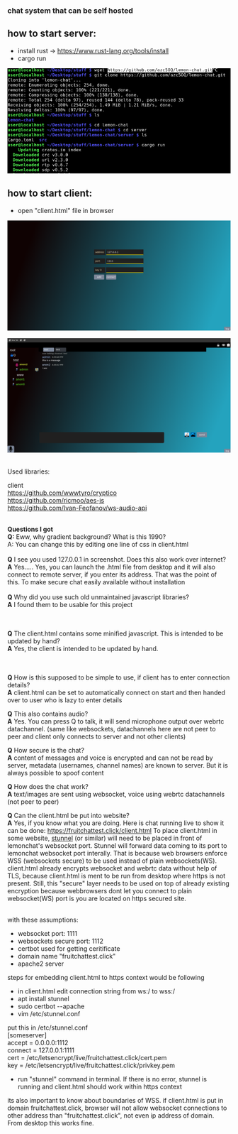 ### chat system that can be self hosted

## how to start server:
- install rust -> https://www.rust-lang.org/tools/install
- cargo run

![](https://raw.githubusercontent.com/azc5OQ/lemon-chat/master/client/other/pic3.png)



## how to start client:
- open "client.html" file in browser


![](https://raw.githubusercontent.com/azc5OQ/lemon-chat/master/client/other/pic2.png)


![](https://raw.githubusercontent.com/azc5OQ/lemon-chat/master/client/other/pic.png)



<br>
Used libraries:

client
<br>
https://github.com/wwwtyro/cryptico
<br>
https://github.com/ricmoo/aes-js
<br>
https://github.com/Ivan-Feofanov/ws-audio-api




<br>
<b>Questions I got</b>
<br>
<b>Q:</b> Eww, why gradient background? What is this 1990?</b>
<br>
A: You can change this by editing one line of css in client.html<br />  

<br>
<b>Q</b> I see you used 127.0.0.1 in screenshot. Does this also work over internet?
<br>
<b>A</b>  Yes..... Yes, you can launch the .html file from desktop and it will also connect to remote server, if you enter its address. That was the point of this. To make secure chat easily available without installation<br/>
<br /><b>Q</b> Why did you use such old unmaintained javascript libraries?
<br>
<b>A</b> I found them to be usable for this project
<br/>
<br/>

<br /><b>Q</b> The client.html contains some minified javascript. This is intended to be updated by hand?
<br>
<b>A</b> Yes, the client is intended to be updated by hand.
<br/>
<br/>

<br /><b>Q</b> How is this supposed to be simple to use, if client has to enter connection details?
<br>
<b>A</b> client.html can be set to automatically connect on start and then handed over to user who is lazy to enter details
<br/>

<b>Q</b>  This also contains audio?
<br>
<b>A</b>  Yes. You can press Q to talk, it will send microphone output over webrtc datachannel. (same like websockets, datachannels here are not peer to peer and client only connects to server and not other clients)

<b>Q</b> How secure is the chat?
<br>
<b>A</b> content of messages and voice is encrypted and can not be read by server, metadata (usernames, channel names) are known to server. But it is always possible to spoof content

<b>Q</b> How does the chat work?
<br>
<b>A</b> text/images are sent using websocket, voice using webrtc datachannels (not peer to peer)

<b>Q</b> Can the client.html be put into website?
<br>
<b>A</b>  Yes, if you know what you are doing. Here is chat running live to show it can be done: https://fruitchattest.click/client.html
To place client.html in some website, [stunnel](https://www.stunnel.org/) (or similar) will need to be placed in front of lemonchat's websocket port. Stunnel will forward data coming to its port to lemonchat websocket port interally. That is because web browsers enforce WSS (websockets secure) to be used instead of plain websockets(WS). client.html already encrypts websocket and webrtc data without help of TLS, because client.html is ment to be run from desktop where https is not present. Still, this "secure" layer needs to be used on top of already existing encryption because webbrowsers dont let you connect to plain websocket(WS) port is you are located on https secured site. 
<br />
<br />

with these assumptions: <br />
- websocket port: 1111<br />
- websockets secure port: 1112<br />
- certbot used for getting ceritificate <br />
- domain name "fruitchattest.click"<br />
- apache2 server<br />

steps for embedding client.html to https context would be following
- in client.html edit connection string from ws:/ to wss:/ <br />
- apt install stunnel<br />
- sudo certbot --apache<br />
- vim /etc/stunnel.conf<br />

put this in /etc/stunnel.conf<br />
[someserver]<br />
accept = 0.0.0.0:1112 <br />
connect = 127.0.0.1:1111<br />
cert = /etc/letsencrypt/live/fruitchattest.click/cert.pem<br />
key = /etc/letsencrypt/live/fruitchattest.click/privkey.pem<br />

- run "stunnel" command in terminal. If there is no error, stunnel is running and client.html should work within https context<br />

its also important to know about boundaries of WSS.
if client.html is put in domain fruitchattest.click, browser will not allow websocket connections to other address than "fruitchattest.click", not even ip address of domain. From desktop this works fine.


